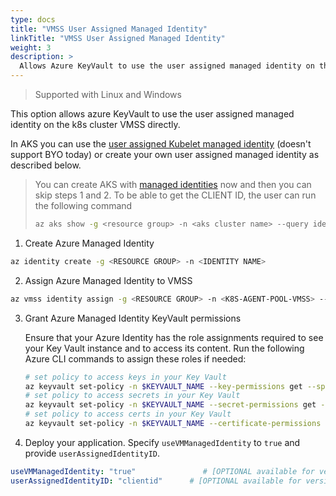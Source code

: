 ```yaml
---
type: docs
title: "VMSS User Assigned Managed Identity"
linkTitle: "VMSS User Assigned Managed Identity"
weight: 3
description: >
  Allows Azure KeyVault to use the user assigned managed identity on the k8s cluster VMSS directly
---
```


> Supported with Linux and Windows

This option allows azure KeyVault to use the user assigned managed identity on the k8s cluster VMSS directly.

In AKS you can use the [user assigned Kubelet managed identity](https://docs.microsoft.com/en-us/azure/aks/use-managed-identity) (doesn't support BYO today) or create your own user assigned managed identity as described below.

> You can create AKS with [managed identities](https://docs.microsoft.com/en-us/azure/aks/use-managed-identity) now and then you can skip steps 1 and 2. To be able to get the CLIENT ID, the user can run the following command
>
>```bash
>az aks show -g <resource group> -n <aks cluster name> --query identityProfile.kubeletidentity.clientId -o tsv
>```

1. Create Azure Managed Identity

```bash
az identity create -g <RESOURCE GROUP> -n <IDENTITY NAME>
```

2. Assign Azure Managed Identity to VMSS

```bash
az vmss identity assign -g <RESOURCE GROUP> -n <K8S-AGENT-POOL-VMSS> --identities <USER ASSIGNED IDENTITY RESOURCE ID>
```

3. Grant Azure Managed Identity KeyVault permissions

   Ensure that your Azure Identity has the role assignments required to see your Key Vault instance and to access its content. Run the following Azure CLI commands to assign these roles if needed:

   ```bash
   # set policy to access keys in your Key Vault
   az keyvault set-policy -n $KEYVAULT_NAME --key-permissions get --spn <YOUR AZURE MANAGED IDENTITY CLIENT ID>
   # set policy to access secrets in your Key Vault
   az keyvault set-policy -n $KEYVAULT_NAME --secret-permissions get --spn <YOUR AZURE MANAGED IDENTITY CLIENT ID>
   # set policy to access certs in your Key Vault
   az keyvault set-policy -n $KEYVAULT_NAME --certificate-permissions get --spn <YOUR AZURE MANAGED IDENTITY CLIENT ID>
   ```

4. Deploy your application. Specify `useVMManagedIdentity` to `true` and provide `userAssignedIdentityID`.

```yaml
useVMManagedIdentity: "true"               # [OPTIONAL available for version > 0.0.4] if not provided, will default to "false"
userAssignedIdentityID: "clientid"      # [OPTIONAL available for version > 0.0.4] use the client id to specify which user assigned managed identity to use. If using a user assigned identity as the VM's managed identity, then specify the identity's client id. If empty, then defaults to use the system assigned identity on the VM
```

